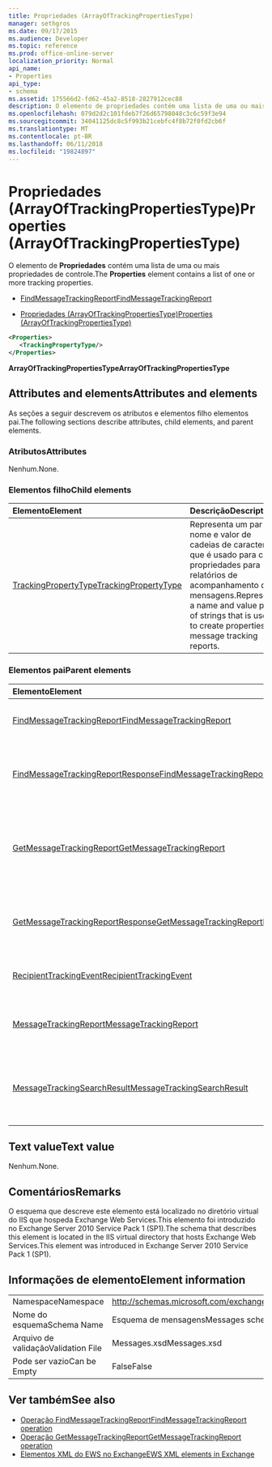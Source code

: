 ```yaml
---
title: Propriedades (ArrayOfTrackingPropertiesType)
manager: sethgros
ms.date: 09/17/2015
ms.audience: Developer
ms.topic: reference
ms.prod: office-online-server
localization_priority: Normal
api_name:
- Properties
api_type:
- schema
ms.assetid: 175566d2-fd62-45a2-8518-2827912cec88
description: O elemento de propriedades contém uma lista de uma ou mais propriedades de controle.
ms.openlocfilehash: 079d2d2c101fdeb7f26d65798048c3c6c59f3e94
ms.sourcegitcommit: 34041125dc8c5f993b21cebfc4f8b72f0fd2cb6f
ms.translationtype: MT
ms.contentlocale: pt-BR
ms.lasthandoff: 06/11/2018
ms.locfileid: "19824897"
---
```

# <a name="properties-arrayoftrackingpropertiestype"></a><span data-ttu-id="abd99-103">Propriedades (ArrayOfTrackingPropertiesType)</span><span class="sxs-lookup"><span data-stu-id="abd99-103">Properties (ArrayOfTrackingPropertiesType)</span></span>

<span data-ttu-id="abd99-104">O elemento de **Propriedades** contém uma lista de uma ou mais propriedades de controle.</span><span class="sxs-lookup"><span data-stu-id="abd99-104">The **Properties** element contains a list of one or more tracking properties.</span></span> 
  
- [<span data-ttu-id="abd99-105">FindMessageTrackingReport</span><span class="sxs-lookup"><span data-stu-id="abd99-105">FindMessageTrackingReport</span></span>](findmessagetrackingreport.md)
  
- [<span data-ttu-id="abd99-106">Propriedades (ArrayOfTrackingPropertiesType)</span><span class="sxs-lookup"><span data-stu-id="abd99-106">Properties (ArrayOfTrackingPropertiesType)</span></span>](properties-arrayoftrackingpropertiestype.md)
  
```xml
<Properties>
   <TrackingPropertyType/>
</Properties>
```

<span data-ttu-id="abd99-107">**ArrayOfTrackingPropertiesType**</span><span class="sxs-lookup"><span data-stu-id="abd99-107">**ArrayOfTrackingPropertiesType**</span></span>

## <a name="attributes-and-elements"></a><span data-ttu-id="abd99-108">Attributes and elements</span><span class="sxs-lookup"><span data-stu-id="abd99-108">Attributes and elements</span></span>

<span data-ttu-id="abd99-109">As seções a seguir descrevem os atributos e elementos filho elementos pai.</span><span class="sxs-lookup"><span data-stu-id="abd99-109">The following sections describe attributes, child elements, and parent elements.</span></span>
  
### <a name="attributes"></a><span data-ttu-id="abd99-110">Atributos</span><span class="sxs-lookup"><span data-stu-id="abd99-110">Attributes</span></span>

<span data-ttu-id="abd99-111">Nenhum.</span><span class="sxs-lookup"><span data-stu-id="abd99-111">None.</span></span>
  
### <a name="child-elements"></a><span data-ttu-id="abd99-112">Elementos filho</span><span class="sxs-lookup"><span data-stu-id="abd99-112">Child elements</span></span>

|<span data-ttu-id="abd99-113">**Elemento**</span><span class="sxs-lookup"><span data-stu-id="abd99-113">**Element**</span></span>|<span data-ttu-id="abd99-114">**Descrição**</span><span class="sxs-lookup"><span data-stu-id="abd99-114">**Description**</span></span>|
|:-----|:-----|
|[<span data-ttu-id="abd99-115">TrackingPropertyType</span><span class="sxs-lookup"><span data-stu-id="abd99-115">TrackingPropertyType</span></span>](trackingpropertytype.md) <br/> |<span data-ttu-id="abd99-116">Representa um par de nome e valor de cadeias de caracteres que é usado para criar propriedades para relatórios de acompanhamento de mensagens.</span><span class="sxs-lookup"><span data-stu-id="abd99-116">Represents a name and value pair of strings that is used to create properties for message tracking reports.</span></span>  <br/> |
   
### <a name="parent-elements"></a><span data-ttu-id="abd99-117">Elementos pai</span><span class="sxs-lookup"><span data-stu-id="abd99-117">Parent elements</span></span>

|<span data-ttu-id="abd99-118">**Elemento**</span><span class="sxs-lookup"><span data-stu-id="abd99-118">**Element**</span></span>|<span data-ttu-id="abd99-119">**Descrição**</span><span class="sxs-lookup"><span data-stu-id="abd99-119">**Description**</span></span>|
|:-----|:-----|
|[<span data-ttu-id="abd99-120">FindMessageTrackingReport</span><span class="sxs-lookup"><span data-stu-id="abd99-120">FindMessageTrackingReport</span></span>](findmessagetrackingreport.md) <br/> |<span data-ttu-id="abd99-121">Especifica os critérios para os tipos de mensagens para encontrar.</span><span class="sxs-lookup"><span data-stu-id="abd99-121">Specifies criteria for the types of messages to find.</span></span>  <br/> |
|[<span data-ttu-id="abd99-122">FindMessageTrackingReportResponse</span><span class="sxs-lookup"><span data-stu-id="abd99-122">FindMessageTrackingReportResponse</span></span>](findmessagetrackingreportresponse.md) <br/> |<span data-ttu-id="abd99-123">Contém o status e o resultado de uma única solicitação de [operação FindMessageTrackingReport](findmessagetrackingreport-operation.md) .</span><span class="sxs-lookup"><span data-stu-id="abd99-123">Contains the status and result of a single [FindMessageTrackingReport operation](findmessagetrackingreport-operation.md) request.</span></span>  <br/> |
|[<span data-ttu-id="abd99-124">GetMessageTrackingReport</span><span class="sxs-lookup"><span data-stu-id="abd99-124">GetMessageTrackingReport</span></span>](getmessagetrackingreport.md) <br/> |<span data-ttu-id="abd99-125">Contém a solicitação para a [operação GetMessageTrackingReport](getmessagetrackingreport-operation.md) recuperar a mensagem completa relatório de rastreamento para a ID especificada.</span><span class="sxs-lookup"><span data-stu-id="abd99-125">Contains the request for the [GetMessageTrackingReport operation](getmessagetrackingreport-operation.md) to retrieve the full message tracking report for the specified ID.</span></span>  <br/> |
|[<span data-ttu-id="abd99-126">GetMessageTrackingReportResponse</span><span class="sxs-lookup"><span data-stu-id="abd99-126">GetMessageTrackingReportResponse</span></span>](getmessagetrackingreportresponse.md) <br/> |<span data-ttu-id="abd99-127">Contém o resultado de uma única solicitação de [operação GetMessageTrackingReport](getmessagetrackingreport-operation.md) .</span><span class="sxs-lookup"><span data-stu-id="abd99-127">Contains the result of a single [GetMessageTrackingReport operation](getmessagetrackingreport-operation.md) request.</span></span>  <br/> |
|[<span data-ttu-id="abd99-128">RecipientTrackingEvent</span><span class="sxs-lookup"><span data-stu-id="abd99-128">RecipientTrackingEvent</span></span>](recipienttrackingevent.md) <br/> |<span data-ttu-id="abd99-129">Contém informações para um único evento de um destinatário.</span><span class="sxs-lookup"><span data-stu-id="abd99-129">Contains information for a single event for a recipient.</span></span>  <br/> |
|[<span data-ttu-id="abd99-130">MessageTrackingReport</span><span class="sxs-lookup"><span data-stu-id="abd99-130">MessageTrackingReport</span></span>](messagetrackingreport.md) <br/> |<span data-ttu-id="abd99-131">Contém uma única mensagem retornada em uma [operação de GetMessageTrackingReport](getmessagetrackingreport-operation.md).</span><span class="sxs-lookup"><span data-stu-id="abd99-131">Contains a single message that is returned in a [GetMessageTrackingReport operation](getmessagetrackingreport-operation.md).</span></span>  <br/> |
|[<span data-ttu-id="abd99-132">MessageTrackingSearchResult</span><span class="sxs-lookup"><span data-stu-id="abd99-132">MessageTrackingSearchResult</span></span>](messagetrackingsearchresult.md) <br/> |<span data-ttu-id="abd99-133">Contém um resultado de mensagem única de um elemento [FindMessageTrackingReportResponse](findmessagetrackingreportresponse.md) .</span><span class="sxs-lookup"><span data-stu-id="abd99-133">Contains a single message result for a [FindMessageTrackingReportResponse](findmessagetrackingreportresponse.md) element.</span></span>  <br/> |
   
## <a name="text-value"></a><span data-ttu-id="abd99-134">Text value</span><span class="sxs-lookup"><span data-stu-id="abd99-134">Text value</span></span>

<span data-ttu-id="abd99-135">Nenhum.</span><span class="sxs-lookup"><span data-stu-id="abd99-135">None.</span></span>
  
## <a name="remarks"></a><span data-ttu-id="abd99-136">Comentários</span><span class="sxs-lookup"><span data-stu-id="abd99-136">Remarks</span></span>

<span data-ttu-id="abd99-137">O esquema que descreve este elemento está localizado no diretório virtual do IIS que hospeda Exchange Web Services.This elemento foi introduzido no Exchange Server 2010 Service Pack 1 (SP1).</span><span class="sxs-lookup"><span data-stu-id="abd99-137">The schema that describes this element is located in the IIS virtual directory that hosts Exchange Web Services.This element was introduced in Exchange Server 2010 Service Pack 1 (SP1).</span></span>
  
## <a name="element-information"></a><span data-ttu-id="abd99-138">Informações de elemento</span><span class="sxs-lookup"><span data-stu-id="abd99-138">Element information</span></span>

|||
|:-----|:-----|
|<span data-ttu-id="abd99-139">Namespace</span><span class="sxs-lookup"><span data-stu-id="abd99-139">Namespace</span></span>  <br/> |http://schemas.microsoft.com/exchange/services/2006/messages  <br/> |
|<span data-ttu-id="abd99-140">Nome do esquema</span><span class="sxs-lookup"><span data-stu-id="abd99-140">Schema Name</span></span>  <br/> |<span data-ttu-id="abd99-141">Esquema de mensagens</span><span class="sxs-lookup"><span data-stu-id="abd99-141">Messages schema</span></span>  <br/> |
|<span data-ttu-id="abd99-142">Arquivo de validação</span><span class="sxs-lookup"><span data-stu-id="abd99-142">Validation File</span></span>  <br/> |<span data-ttu-id="abd99-143">Messages.xsd</span><span class="sxs-lookup"><span data-stu-id="abd99-143">Messages.xsd</span></span>  <br/> |
|<span data-ttu-id="abd99-144">Pode ser vazio</span><span class="sxs-lookup"><span data-stu-id="abd99-144">Can be Empty</span></span>  <br/> |<span data-ttu-id="abd99-145">False</span><span class="sxs-lookup"><span data-stu-id="abd99-145">False</span></span>  <br/> |
   
## <a name="see-also"></a><span data-ttu-id="abd99-146">Ver também</span><span class="sxs-lookup"><span data-stu-id="abd99-146">See also</span></span>

- [<span data-ttu-id="abd99-147">Operação FindMessageTrackingReport</span><span class="sxs-lookup"><span data-stu-id="abd99-147">FindMessageTrackingReport operation</span></span>](findmessagetrackingreport-operation.md)
- [<span data-ttu-id="abd99-148">Operação GetMessageTrackingReport</span><span class="sxs-lookup"><span data-stu-id="abd99-148">GetMessageTrackingReport operation</span></span>](getmessagetrackingreport-operation.md)
- [<span data-ttu-id="abd99-149">Elementos XML do EWS no Exchange</span><span class="sxs-lookup"><span data-stu-id="abd99-149">EWS XML elements in Exchange</span></span>](ews-xml-elements-in-exchange.md)

